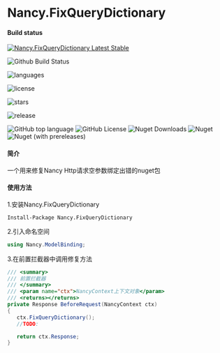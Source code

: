 # Nancy.FixQueryDictionary
#### Build status

[![Nancy.FixQueryDictionary Latest Stable](https://img.shields.io/nuget/v/Nancy.FixQueryDictionary.svg)](https://www.nuget.org/packages/Nancy.FixQueryDictionary/)

![Github Build Status](https://img.shields.io/cirrus/github/pinzi/Nancy.FixQueryDictionary/publish?style=plastic)

![languages](https://img.shields.io/github/languages/top/pinzi/Nancy.FixQueryDictionary.svg)

![license](https://img.shields.io/badge/license-MIT-blue.svg)

![stars](https://img.shields.io/github/stars/pinzi/Nancy.FixQueryDictionary.svg?style=plastic)

![release](https://img.shields.io/github/v/release/pinzi/Nancy.FixQueryDictionary?include_prereleases)



![GitHub top language](https://img.shields.io/github/languages/top/pinzi/Nancy.FixQueryDictionary?logo=github)
![GitHub License](https://img.shields.io/github/license/pinzi/Nancy.FixQueryDictionary?logo=github)
![Nuget Downloads](https://img.shields.io/nuget/dt/Nancy.FixQueryDictionary?logo=nuget)
![Nuget](https://img.shields.io/nuget/v/Nancy.FixQueryDictionary?logo=nuget)
![Nuget (with prereleases)](https://img.shields.io/nuget/vpre/Nancy.FixQueryDictionary?label=dev%20nuget&logo=nuget)


#### 简介
一个用来修复Nancy Http请求空参数绑定出错的nuget包
#### 使用方法
1.安装Nancy.FixQueryDictionary
```
Install-Package Nancy.FixQueryDictionary
```
2.引入命名空间
```C#
using Nancy.ModelBinding;
```
3.在前置拦截器中调用修复方法
```C#
/// <summary>
/// 前置拦截器
/// </summary>
/// <param name="ctx">NancyContext上下文对象</param>
/// <returns></returns>
private Response BeforeRequest(NancyContext ctx)
{
   ctx.FixQueryDictionary();
   //TODO:

   return ctx.Response;
}
```
